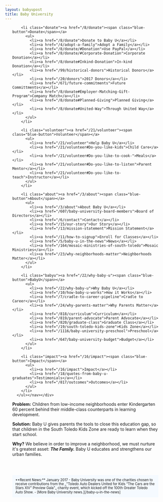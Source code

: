 ```yaml
---
layout: babyupost
title: Baby University
---
```



<div class="homepage-dropdown"><nav><ul >

        <li class="donate"><a href="/8/donate"><span class="blue-button">Donate</span></a>
          <ul>
            <li><a href="/8/donate">Donate to Baby U</a></li>
            <li><a href="/4/adopt-a-family">Adopt a Family</a></li>
            <li><a href="/8/donate/#Donation">Use PayPal</a></li>
            <li><a href="/8/donate/#Corporate-Donation">Corporate Donation</a></li>
            <li><a href="/8/donate#Inkind-Donation">In-kind Donation</a></li>
            <li><a href="/99/historical-donors">Historical Donors</a></li>
            <li><a href="/20/donors">2017 Donors</a></li>
            <li><a href="/671/future-commitments">Future Committments</a></li>
            <li><a href="/8/donate#Employer-Matching-Gift-Program">Company Match</a></li>
            <li><a href="/8/donate#Planned-Giving">Planned Giving</a></li>
            <li><a href="/8/donate#United-Way">Through United Way</a></li>
          </ul>   
        </li>

        <li class="volunteer"><a href="/21/volunteer"><span class="blue-button">Volunteer</span></a>
          <ul>
            <li><a href="/21/volunteer">Help Baby U</a></li>
            <li><a href="/21/volunteer#Do-you-like-kids">Child Care</a></li>
            <li><a href="/21/volunteer#Do-you-like-to-cook-">Meals</a></li>
            <li><a href="/21/volunteer#Do-you-like-to-listen">Parent Mentor</a></li>
            <li><a href="/21/volunteer#Do-you-like-to-teach">Instructor</a></li>
          </ul>
        </li>

        <li class="about"><a href="/3/about"><span class="blue-button">About</span></a>
          <ul>
            <li><a href="/3/about">About Baby U</a></li>
            <li><a href="/607/baby-university-board-members">Board of Directors</a></li>
            <li><a href="/6/contact">Contact</a></li>
            <li><a href="/15/our-story">Our Story</a></li>
            <li><a href="/13/mission-statement">Mission Statement</a></li>
            <li><a href="/11/how-to-signup">Enroll for Classes</a></li>
            <li><a href="/5/baby-u-in-the-news">News</a></li>
            <li><a href="/164/mosaic-ministries-of-south-toledo">Mosaic Ministries</a></li>
            <li><a href="/23/why-neighborhoods-matter">Neighborhoods Matter</a></li>
          </ul>
        </li>

        <li class="babyu"><a href="/22/why-baby-u"><span class="blue-button">BabyU</span></a>
          <ul>
            <li><a href="/22/why-baby-u">Why Baby U</a></li>
            <li><a href="/10/how-baby-u-works">How it Works</a></li>
            <li><a href="/7/cradle-to-career-pipeline">Cradle to Career</a></li>
            <li><a href="/24/why-parents-matter">Why Parents Matter</a></li>
            <li><a href="/818/curriculum">Curriculum</a></li>
            <li><a href="/819/parent-advocate">Parent Advocate</a></li>
            <li><a href="/820/graduate-class">Graduate Class</a></li>
            <li><a href="/19/south-toledo-kids-zone">Kids Zone</a></li>
            <li><a href="/1116/baby-university-preschool">Preschool</a></li>
            <li><a href="/647/baby-university-budget">Budget</a></li>
          </ul>
        </li>

        <li class="impact"><a href="/16/impact"><span class="blue-button">Impact</span></a>
          <ul>
            <li><a href="/16/impact">Impact</a></li>
            <li><a href="/18/quotes-from-baby-u-graduates">Testimonials</a></li>
            <li><a href="/817/outcomes">Outcomes</a></li>
          </ul>
        </li>
      </ul></nav></div>



**Problem:** Children from low-income neighborhoods enter Kindergarten 60 percent behind their middle-class counterparts in learning development.

**Solution:** Baby U gives parents the tools to close this education gap, so that children in the South Toledo Kids Zone are ready to learn when they start school.

**Why?** We believe in order to improve a neighborhood, we must nurture it's greatest asset: **_The Family._** Baby U educates and strengthens our urban families.



<div style="background:#f5faff;padding:10px;margin-top:60px;font-size:80%;line-height:120%;">
**Recent News:** January 2017 -  Baby University was one of the charities chosen to receive contributions from the _"Toledo Auto Dealers United for Kids “The Cars are the Stars XIV” Preview Gala"_ charity event, which kicked off the 100th Greater Toledo Auto Show. - [More Baby University news.][/baby-u-in-the-news]
</div>
